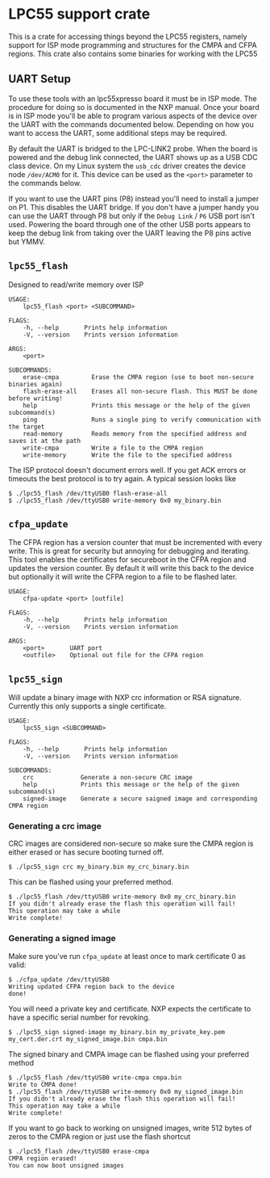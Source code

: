 # LPC55 support crate

This is a crate for accessing things beyond the LPC55 registers, namely support
for ISP mode programming and structures for the CMPA and CFPA regions. This
crate also contains some binaries for working with the LPC55

## UART Setup

To use these tools with an lpc55xpresso board it must be in ISP mode. The
procedure for doing so is documented in the NXP manual. Once your board is in
ISP mode you'll be able to program various aspects of the device over the UART
with the commands documented below. Depending on how you want to access the
UART, some additional steps may be required.

By default the UART is bridged to the LPC-LINK2 probe. When the board is
powered and the debug link connected, the UART shows up as a USB CDC class
device. On my Linux system the `usb_cdc` driver creates the device node
`/dev/ACM0` for it. This device can be used as the `<port>` parameter to the
commands below.

If you want to use the UART pins (P8) instead you'll need to install a jumper
on P1. This disables the UART bridge. If you don't have a jumper handy you can
use the UART through P8 but only if the `Debug Link` / `P6` USB port isn't
used. Powering the board through one of the other USB ports appears to keep the
debug link from taking over the UART leaving the P8 pins active but YMMV.

## `lpc55_flash`

Designed to read/write memory over ISP

```
USAGE:
    lpc55_flash <port> <SUBCOMMAND>

FLAGS:
    -h, --help       Prints help information
    -V, --version    Prints version information

ARGS:
    <port>    

SUBCOMMANDS:
    erase-cmpa         Erase the CMPA region (use to boot non-secure binaries again)
    flash-erase-all    Erases all non-secure flash. This MUST be done before writing!
    help               Prints this message or the help of the given subcommand(s)
    ping               Runs a single ping to verify communication with the target
    read-memory        Reads memory from the specified address and saves it at the path
    write-cmpa         Write a file to the CMPA region
    write-memory       Write the file to the specified address
```

The ISP protocol doesn't document errors well. If you get ACK errors or timeouts
the best protocol is to try again. A typical session looks like

```
$ ./lpc55_flash /dev/ttyUSB0 flash-erase-all
$ ./lpc55_flash /dev/ttyUSB0 write-memory 0x0 my_binary.bin
```

## `cfpa_update`

The CFPA region has a version counter that must be incremented with every write.
This is great for security but annoying for debugging and iterating. This
tool enables the certificates for secureboot in the CFPA region and updates
the version counter. By default it will write this back to the device but
optionally it will write the CFPA region to a file to be flashed later.

```
USAGE:
    cfpa-update <port> [outfile]

FLAGS:
    -h, --help       Prints help information
    -V, --version    Prints version information

ARGS:
    <port>       UART port
    <outfile>    Optional out file for the CFPA region
```

## `lpc55_sign`

Will update a binary image with NXP crc information or RSA signature.
Currently this only supports a single certificate.

```
USAGE:
    lpc55_sign <SUBCOMMAND>

FLAGS:
    -h, --help       Prints help information
    -V, --version    Prints version information

SUBCOMMANDS:
    crc             Generate a non-secure CRC image
    help            Prints this message or the help of the given subcommand(s)
    signed-image    Generate a secure saigned image and corresponding CMPA region
```

### Generating a crc image

CRC images are considered non-secure so make sure the CMPA region is either
erased or has secure booting turned off.


```
$ ./lpc55_sign crc my_binary.bin my_crc_binary.bin
```

This can be flashed using your preferred method.

```
$ ./lpc55_flash /dev/ttyUSB0 write-memory 0x0 my_crc_binary.bin
If you didn't already erase the flash this operation will fail!
This operation may take a while
Write complete!
```

### Generating a signed image

Make sure you've run `cfpa_update` at least once to mark certificate 0 as valid:

```
$ ./cfpa_update /dev/ttyUSB0
Writing updated CFPA region back to the device
done!
```

You will need a private key and certificate. NXP expects the certificate
to have a specific serial number for revoking.

```
$ ./lpc55_sign signed-image my_binary.bin my_private_key.pem my_cert.der.crt my_signed_image.bin cmpa.bin
```

The signed binary and CMPA image can be flashed using your preferred method

```
$ ./lpc55_flash /dev/ttyUSB0 write-cmpa cmpa.bin
Write to CMPA done!
$ ./lpc55_flash /dev/ttyUSB0 write-memory 0x0 my_signed_image.bin
If you didn't already erase the flash this operation will fail!
This operation may take a while
Write complete!
```

If you want to go back to working on unsigned images, write 512 bytes of
zeros to the CMPA region or just use the flash shortcut

```
$ ./lpc55_flash /dev/ttyUSB0 erase-cmpa
CMPA region erased!
You can now boot unsigned images
```
